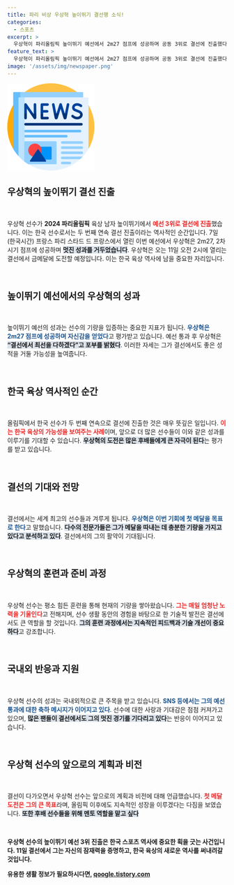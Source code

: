```yaml
---
title: 파리 비상 우상혁 높이뛰기 결선행 소식!
categories:
  - 스포츠
excerpt: >
  우상혁이 파리올림픽 높이뛰기 예선에서 2m27 점프에 성공하며 공동 3위로 결선에 진출했다! 11일 결선에서 한국 육상의 새 역사를 쓸 그의 도전에 기대가 모아진다.
feature_text: >
  우상혁이 파리올림픽 높이뛰기 예선에서 2m27 점프에 성공하며 공동 3위로 결선에 진출했다! 11일 결선에서 한국 육상의 새 역사를 쓸 그의 도전에 기대가 모아진다.
image: '/assets/img/newspaper.png'
---
```


<p><img src="/assets/img/newspaper.png" alt="kimp 속보" /></p>

<h2 data-ke-size="size26">우상혁의 높이뛰기 결선 진출</h2>

<p data-ke-size="size16">&nbsp;</p>

<p>우상혁 선수가 <b>2024 파리올림픽</b> 육상 남자 높이뛰기에서 <b><span style="color: #ee2323;">예선 3위로 결선에 진출</span></b>했습니다. 이는 한국 선수로서는 두 번째 연속 결선 진출이라는 역사적인 순간입니다. 7일 (한국시간) 프랑스 파리 스타드 드 프랑스에서 열린 이번 예선에서 우상혁은 2m27, 2차 시기 점프에 성공하며 <b><span style="background-color: #21538527;">멋진 성과를 거두었습니다</span></b>. 우상혁은 오는 11일 오전 2시에 열리는 결선에서 금메달에 도전할 예정입니다. 이는 한국 육상 역사에 남을 중요한 자리입니다. </p>

<p data-ke-size="size16">&nbsp;</p>

<h2 data-ke-size="size26">높이뛰기 예선에서의 우상혁의 성과</h2>

<p data-ke-size="size16">&nbsp;</p>

<p>높이뛰기 예선의 성과는 선수의 기량을 입증하는 중요한 지표가 됩니다. <b><span style="color: #1a5490;">우상혁은 2m27 점프에 성공하며 자신감을 얻었다</span></b>고 평가받고 있습니다. 예선 통과 후 우상혁은 <b><span style="background-color: #21538527;">“결선에서 최선을 다하겠다”고 포부를 밝혔다</span></b>. 이러한 자세는 그가 결선에서도 좋은 성적을 거둘 가능성을 높여줍니다. </p>

<p data-ke-size="size16">&nbsp;</p>

<h2 data-ke-size="size26">한국 육상 역사적인 순간</h2>

<p data-ke-size="size16">&nbsp;</p>

<p>올림픽에서 한국 선수가 두 번째 연속으로 결선에 진출한 것은 매우 뜻깊은 일입니다. <b><span style="color: #ee2323;">이는 한국 육상의 가능성을 보여주는 사례</span></b>이며, 앞으로 더 많은 선수들이 이와 같은 성과를 이루기를 기대할 수 있습니다. <b><span style="background-color: #21538527;">우상혁의 도전은 많은 후배들에게 큰 자극이 된다</span></b>는 평가를 받고 있습니다. </p>

<p data-ke-size="size16">&nbsp;</p>

<h2 data-ke-size="size26">결선의 기대와 전망</h2>

<p data-ke-size="size16">&nbsp;</p>

<p>결선에서는 세계 최고의 선수들과 겨루게 됩니다. <b><span style="color: #1a5490;">우상혁은 이번 기회에 첫 메달을 목표로 한다</span></b>고 말했습니다. <b><span style="background-color: #21538527;">다수의 전문가들은 그가 메달을 따내는 데 충분한 기량을 가지고 있다고 분석하고 있다</span></b>. 결선에서의 그의 활약이 기대됩니다.</p>

<p data-ke-size="size16">&nbsp;</p>

<h2 data-ke-size="size26">우상혁의 훈련과 준비 과정</h2>

<p data-ke-size="size16">&nbsp;</p>

<p>우상혁 선수는 평소 힘든 훈련을 통해 현재의 기량을 쌓아왔습니다. <b><span style="color: #ee2323;">그는 매일 엄청난 노력을 기울인다</span></b>고 전해지며, 선수 생활 동안의 경험을 바탕으로 한 기술적 발전은 결선에서도 큰 역할을 할 것입니다. <b><span style="background-color: #21538527;">그의 훈련 과정에서는 지속적인 피드백과 기술 개선이 중요하다</span></b>고 강조합니다.</p>

<p data-ke-size="size16">&nbsp;</p>

<h2 data-ke-size="size26">국내외 반응과 지원</h2>

<p data-ke-size="size16">&nbsp;</p>

<p>우상혁 선수의 성과는 국내외적으로 큰 주목을 받고 있습니다. <b><span style="color: #1a5490;">SNS 등에서는 그의 예선 통과에 대한 축하 메시지가 이어지고 있다</span></b>. 선수에 대한 사랑과 기대감은 점점 커져가고 있으며, <b><span style="background-color: #21538527;">많은 팬들이 결선에서도 그의 멋진 경기를 기다리고 있다</span></b>는 반응이 이어지고 있습니다.</p>

<p data-ke-size="size16">&nbsp;</p>

<h2 data-ke-size="size26">우상혁 선수의 앞으로의 계획과 비전</h2>

<p data-ke-size="size16">&nbsp;</p>

<p>결선이 다가오면서 우상혁 선수는 앞으로의 계획과 비전에 대해 언급했습니다. <b><span style="color: #ee2323;">첫 메달 도전은 그의 큰 목표</span></b>라며, 올림픽 이후에도 지속적인 성장을 이루겠다는 다짐을 보였습니다. <b><span style="background-color: #21538527;">또한 후배 선수들을 위해 멘토 역할을 맡고 싶다</span></b고 소감을 밝혔습니다. </p>

<p data-ke-size="size16">&nbsp;</p>

<p>우상혁 선수의 높이뛰기 예선 3위 진출은 한국 스포츠 역사에 중요한 획을 긋는 사건입니다. 11일 결선에서 그는 자신의 잠재력을 증명하고, 한국 육상의 새로운 역사를 써내려갈 것입니다.</p>
유용한 생활 정보가 필요하시다면, <a href="https://qoogle.tistory.com" rel="dofollow">qoogle.tistory.com</a>


